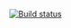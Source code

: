 [![Build status](https://ci.appveyor.com/api/projects/status/f8e0gqfwgmua4h8u?svg=true)](https://ci.appveyor.com/project/Darya9810/page-object)